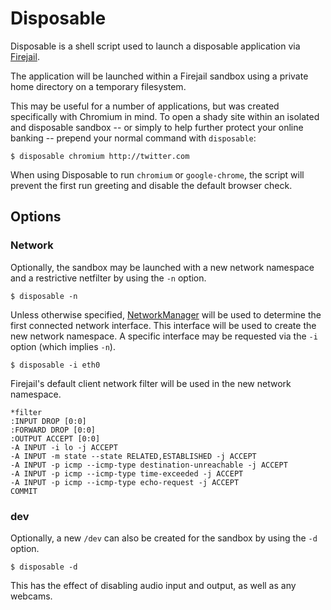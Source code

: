 # Disposable

Disposable is a shell script used to launch a disposable application via
[Firejail](https://github.com/netblue30/firejail).

The application will be launched within a Firejail sandbox using a private home
directory on a temporary filesystem.

This may be useful for a number of applications, but was created specifically
with Chromium in mind. To open a shady site within an isolated and disposable
sandbox -- or simply to help further protect your online banking -- prepend
your normal command with `disposable`:

    $ disposable chromium http://twitter.com

When using Disposable to run `chromium` or `google-chrome`, the script will
prevent the first run greeting and disable the default browser check.

## Options

### Network

Optionally, the sandbox may be launched with a new network namespace and a
restrictive netfilter by using the `-n` option.

    $ disposable -n

Unless otherwise specified,
[NetworkManager](https://wiki.gnome.org/Projects/NetworkManager) will be used
to determine the first connected network interface. This interface will be used
to create the new network namespace. A specific interface may be requested via
the `-i` option (which implies `-n`).

    $ disposable -i eth0

Firejail's default client network filter will be used in the new network
namespace.

```
*filter
:INPUT DROP [0:0]
:FORWARD DROP [0:0]
:OUTPUT ACCEPT [0:0]
-A INPUT -i lo -j ACCEPT
-A INPUT -m state --state RELATED,ESTABLISHED -j ACCEPT
-A INPUT -p icmp --icmp-type destination-unreachable -j ACCEPT
-A INPUT -p icmp --icmp-type time-exceeded -j ACCEPT
-A INPUT -p icmp --icmp-type echo-request -j ACCEPT
COMMIT
```

### dev

Optionally, a new `/dev` can also be created for the sandbox by using the `-d`
option.

    $ disposable -d

This has the effect of disabling audio input and output, as well as any webcams.

